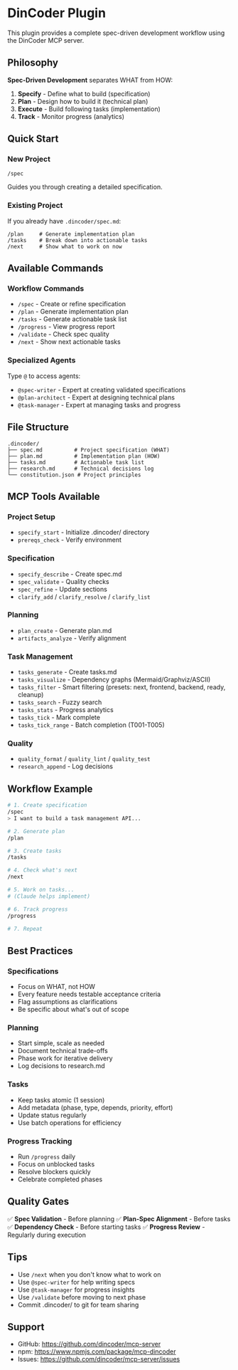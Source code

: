 # DinCoder Plugin

This plugin provides a complete spec-driven development workflow using the DinCoder MCP server.

## Philosophy

**Spec-Driven Development** separates WHAT from HOW:

1. **Specify** - Define what to build (specification)
2. **Plan** - Design how to build it (technical plan)
3. **Execute** - Build following tasks (implementation)
4. **Track** - Monitor progress (analytics)

## Quick Start

### New Project

```
/spec
```

Guides you through creating a detailed specification.

### Existing Project

If you already have `.dincoder/spec.md`:

```
/plan     # Generate implementation plan
/tasks    # Break down into actionable tasks
/next     # Show what to work on now
```

## Available Commands

### Workflow Commands

- `/spec` - Create or refine specification
- `/plan` - Generate implementation plan
- `/tasks` - Generate actionable task list
- `/progress` - View progress report
- `/validate` - Check spec quality
- `/next` - Show next actionable tasks

### Specialized Agents

Type `@` to access agents:

- `@spec-writer` - Expert at creating validated specifications
- `@plan-architect` - Expert at designing technical plans
- `@task-manager` - Expert at managing tasks and progress

## File Structure

```
.dincoder/
├── spec.md          # Project specification (WHAT)
├── plan.md          # Implementation plan (HOW)
├── tasks.md         # Actionable task list
├── research.md      # Technical decisions log
└── constitution.json # Project principles
```

## MCP Tools Available

### Project Setup
- `specify_start` - Initialize .dincoder/ directory
- `prereqs_check` - Verify environment

### Specification
- `specify_describe` - Create spec.md
- `spec_validate` - Quality checks
- `spec_refine` - Update sections
- `clarify_add` / `clarify_resolve` / `clarify_list`

### Planning
- `plan_create` - Generate plan.md
- `artifacts_analyze` - Verify alignment

### Task Management
- `tasks_generate` - Create tasks.md
- `tasks_visualize` - Dependency graphs (Mermaid/Graphviz/ASCII)
- `tasks_filter` - Smart filtering (presets: next, frontend, backend, ready, cleanup)
- `tasks_search` - Fuzzy search
- `tasks_stats` - Progress analytics
- `tasks_tick` - Mark complete
- `tasks_tick_range` - Batch completion (T001-T005)

### Quality
- `quality_format` / `quality_lint` / `quality_test`
- `research_append` - Log decisions

## Workflow Example

```bash
# 1. Create specification
/spec
> I want to build a task management API...

# 2. Generate plan
/plan

# 3. Create tasks
/tasks

# 4. Check what's next
/next

# 5. Work on tasks...
# (Claude helps implement)

# 6. Track progress
/progress

# 7. Repeat
```

## Best Practices

### Specifications
- Focus on WHAT, not HOW
- Every feature needs testable acceptance criteria
- Flag assumptions as clarifications
- Be specific about what's out of scope

### Planning
- Start simple, scale as needed
- Document technical trade-offs
- Phase work for iterative delivery
- Log decisions to research.md

### Tasks
- Keep tasks atomic (1 session)
- Add metadata (phase, type, depends, priority, effort)
- Update status regularly
- Use batch operations for efficiency

### Progress Tracking
- Run `/progress` daily
- Focus on unblocked tasks
- Resolve blockers quickly
- Celebrate completed phases

## Quality Gates

✅ **Spec Validation** - Before planning
✅ **Plan-Spec Alignment** - Before tasks
✅ **Dependency Check** - Before starting tasks
✅ **Progress Review** - Regularly during execution

## Tips

- Use `/next` when you don't know what to work on
- Use `@spec-writer` for help writing specs
- Use `@task-manager` for progress insights
- Use `/validate` before moving to next phase
- Commit .dincoder/ to git for team sharing

## Support

- GitHub: https://github.com/dincoder/mcp-server
- npm: https://www.npmjs.com/package/mcp-dincoder
- Issues: https://github.com/dincoder/mcp-server/issues

